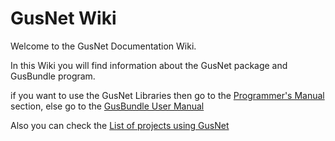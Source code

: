 # **GusNet Wiki**

Welcome to the GusNet Documentation Wiki.

In this Wiki you will find information about the GusNet package and GusBundle program.

if you want to use the GusNet Libraries then go to the [Programmer's Manual](Programmer's-Manual.md) section, else go to the [GusBundle User Manual](GusBundle-User-Manual.md)

Also you can check the [List of projects using GusNet](List-of-projects-using-GusNet)

